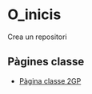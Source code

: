# O_inicis
Crea un repositori

## Pàgines classe
* [Pàgina classe 2GP](https://arquesm.github.io/2GP/)
